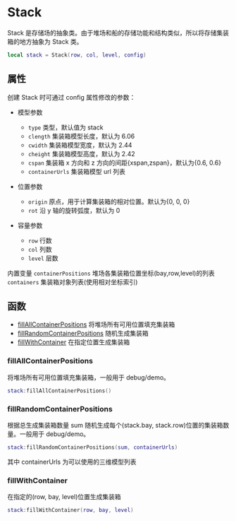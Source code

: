 # Stack

Stack 是存储场的抽象类。由于堆场和船的存储功能和结构类似，所以将存储集装箱的地方抽象为 Stack 类。

```lua
local stack = Stack(row, col, level, config)
```

## 属性

创建 Stack 时可通过 config 属性修改的参数：

- 模型参数

  - `type` 类型，默认值为 stack
  - `clength` 集装箱模型长度，默认为 6.06
  - `cwidth` 集装箱模型宽度，默认为 2.44
  - `cheight` 集装箱模型高度，默认为 2.42
  - `cspan` 集装箱 x 方向和 z 方向的间距{xspan,zspan}，默认为{0.6, 0.6}
  - `containerUrls` 集装箱模型 url 列表

- 位置参数

  - `origin` 原点，用于计算集装箱的相对位置。默认为{0, 0, 0}
  - `rot` 沿 y 轴的旋转弧度，默认为 0

- 容量参数
  - `row` 行数
  - `col` 列数
  - `level` 层数

内置变量
`containerPositions` 堆场各集装箱位置坐标(bay,row,level)的列表
`containers` 集装箱对象列表(使用相对坐标索引)

## 函数

- [fillAllContainerPositions](#fillallcontainerpositions) 将堆场所有可用位置填充集装箱
- [fillRandomContainerPositions](#fillrandomcontainerpositions) 随机生成集装箱
- [fillWithContainer](#fillwithcontainer) 在指定位置生成集装箱

### fillAllContainerPositions

将堆场所有可用位置填充集装箱，一般用于 debug/demo。

```lua
stack:fillAllContainerPositions()
```

### fillRandomContainerPositions

根据总生成集装箱数量 sum 随机生成每个(stack.bay, stack.row)位置的集装箱数量。一般用于 debug/demo。

```lua
stack:fillRandomContainerPositions(sum, containerUrls)
```

其中 containerUrls 为可以使用的三维模型列表

### fillWithContainer

在指定的(row, bay, level)位置生成集装箱

```lua
stack:fillWithContainer(row, bay, level)
```
